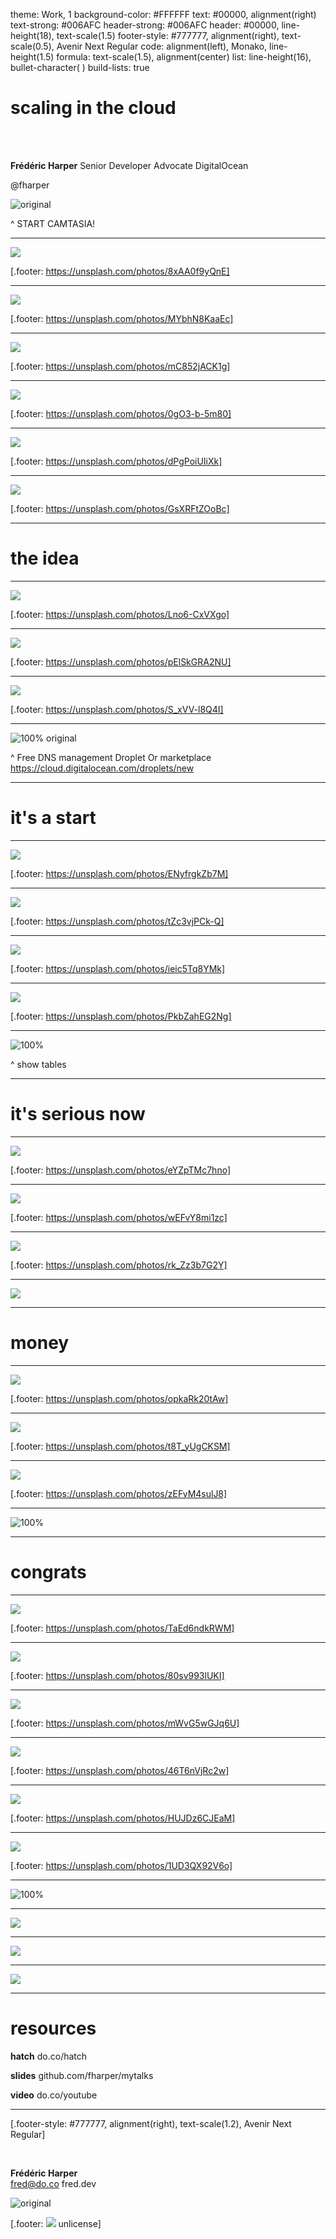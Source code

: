 theme: Work, 1
background-color: #FFFFFF
text: #00000, alignment(right)
text-strong: #006AFC
header-strong: #006AFC
header: #00000, line-height(18), text-scale(1.5)
footer-style: #777777, alignment(right), text-scale(0.5), Avenir Next Regular
code: alignment(left), Monako, line-height(1.5)
formula: text-scale(1.5), alignment(center)
list: line-height(16), bullet-character( )
build-lists: true

<!---

Scaling in the cloud

45 minutes

-->

# scaling in the cloud

<br>
<br>

**Frédéric Harper**
Senior Developer Advocate
DigitalOcean

@fharper

![original](../images/hatch-climbing.png)

^ START CAMTASIA!

---

<!--- Devs? -->

![](../images/question.jpg)

[.footer: https://unsplash.com/photos/8xAA0f9yQnE]

---

<!--- So you want to create a startup -->

![](../images/boss.jpg)

[.footer: https://unsplash.com/photos/MYbhN8KaaEc]

---

<!--- It's not easy -->

![](../images/crazy.jpg)

[.footer: https://unsplash.com/photos/mC852jACK1g]

---

<!--- You want to focus on what's important -->

![](../images/focus.jpg)

[.footer: https://unsplash.com/photos/0gO3-b-5m80]

---

<!--- Let me take you to the journey -->

![](../images/roads.jpg)

[.footer: https://unsplash.com/photos/dPgPoiUIiXk]

---

<!--- Warning - demo with DO -->

![](../images/warning.jpg)

[.footer: https://unsplash.com/photos/GsXRFtZOoBc]

---

<!--- Section -->

# **the idea**

---

<!--- Quick website -->

![](../images/running.jpg)

[.footer: https://unsplash.com/photos/Lno6-CxVXgo]

---

<!--- No money -->

![](../images/nomoney.jpg)

[.footer: https://unsplash.com/photos/pElSkGRA2NU]

---

<!--- Still, no compromise -->

![](../images/good.jpg)

[.footer: https://unsplash.com/photos/S_xVV-l8Q4I]

---

<!--- Demo: droplet -->

![100% original](../images/do-droplets.png)

^
Free DNS management
Droplet
Or marketplace
https://cloud.digitalocean.com/droplets/new

---

<!--- Section -->

# **it's a start**

---

<!--- Stuck with your CEO -->

![](../images/ceo.jpg)

[.footer: https://unsplash.com/photos/ENyfrgkZb7M]

---

<!--- Working on the MVP -->

![](../images/storyboard.jpg)

[.footer: https://unsplash.com/photos/tZc3vjPCk-Q]

---

<!--- You want to focus on what's important -->

![](../images/code.jpg)

[.footer: https://unsplash.com/photos/ieic5Tq8YMk]

---

<!--- Managing databases? -->

![](../images/library.jpg)

[.footer: https://unsplash.com/photos/PkbZahEG2Ng]

---

<!--- Demo: DBaaS -->

![100%](../images/do-dbaas.png)

^
show tables

---

<!--- Section -->

# **it's serious now**

---

<!--- Meeting with VC -->

![](../images/atm.jpg)

[.footer: https://unsplash.com/photos/eYZpTMc7hno]

---

<!--- You start acquiring new users -->

![](../images/waitingline.jpg)

[.footer: https://unsplash.com/photos/wEFvY8mi1zc]

---

<!--- You need to scale -->

![](../images/scaling.jpg)

[.footer: https://unsplash.com/photos/rk_Zz3b7G2Y]

---

<!--- Load balancers -->

![](../images/load-balancers.png)

---

<!--- Section -->

# **money**

---

<!--- On your way to be the next unicorn -->

![](../images/unicorn.jpg)

[.footer: https://unsplash.com/photos/opkaRk20tAw]

---

<!--- Shit got real -->

![](../images/everythingisfine.jpg)

[.footer: https://unsplash.com/photos/t8T_yUgCKSM]

---

<!--- Don't go crazy -->

![](../images/swearing.jpg)

[.footer: https://unsplash.com/photos/zEFyM4sulJ8]

---

<!--- Demo: Kubernetes -->

![100%](../images/do-k8s.png)

---

<!--- Section -->

# **congrats**

---

<!--- Not always perfect scenario : building blocks -->

![](../images/lego.jpg)

[.footer: https://unsplash.com/photos/TaEd6ndkRWM]

---

<!--- Let's be honest: you can do this on all cloud -->

![](../images/clouds.jpg)

[.footer: https://unsplash.com/photos/80sv993lUKI]

---

<!--- What is making us great, it's easy -->

![](../images/easy.jpg)

[.footer: https://unsplash.com/photos/mWvG5wGJq6U]

---

<!--- You can do all this at the command line -->

![](../images/command.jpg)

[.footer: https://unsplash.com/photos/46T6nVjRc2w]

---

<!--- You also have monitoring -->

![](../images/dashboard.jpg)

[.footer: https://unsplash.com/photos/HUJDz6CJEaM]

---

<!--- Inexpensive & predictable -->

![](../images/fortuneteller.jpg)

[.footer: https://unsplash.com/photos/1UD3QX92V6o]

---

<!--- Hatch -->

![100%](../images/do-hatch.png)

---

<!--- Hatch benefits -->

![](../images/do-hatch-benefits.png)

---

<!--- Hacktoberfest -->

![](../images/hacktoberfest2019.jpg)

---

<!--- TCSW Geekettes -->

![](../images/geekettes.jpeg)

---

<!--- resources -->

# resources

**hatch**
do.co/hatch

**slides**
github.com/fharper/mytalks

**video**
do.co/youtube

---

<!--- questions & thanks -->

[.footer-style: #777777, alignment(right), text-scale(1.2), Avenir Next Regular]

<br/>

**Frédéric Harper**
<br/>
fred@do.co
fred.dev

![original](../images/fharper.jpg)

[.footer: ![](../images/unlicense.png) unlicense]
